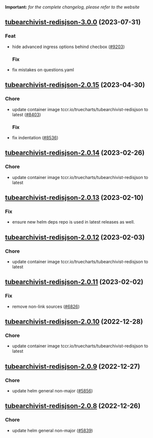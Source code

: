**Important:**
*for the complete changelog, please refer to the website*












## [tubearchivist-redisjson-3.0.0](https://github.com/truecharts/charts/compare/tubearchivist-redisjson-2.0.15...tubearchivist-redisjson-3.0.0) (2023-07-31)

### Feat

- hide advanced ingress options behind checbox ([#9203](https://github.com/truecharts/charts/issues/9203))
  
  ### Fix

- fix mistakes on questions.yaml
  
  


## [tubearchivist-redisjson-2.0.15](https://github.com/truecharts/charts/compare/tubearchivist-redisjson-2.0.14...tubearchivist-redisjson-2.0.15) (2023-04-30)

### Chore

- update container image tccr.io/truecharts/tubearchivist-redisjson to latest ([#8403](https://github.com/truecharts/charts/issues/8403))
  
  ### Fix

- fix indentation ([#8536](https://github.com/truecharts/charts/issues/8536))
  
  


## [tubearchivist-redisjson-2.0.14](https://github.com/truecharts/charts/compare/tubearchivist-redisjson-2.0.13...tubearchivist-redisjson-2.0.14) (2023-02-26)

### Chore

- update container image tccr.io/truecharts/tubearchivist-redisjson to latest
  
  


## [tubearchivist-redisjson-2.0.13](https://github.com/truecharts/charts/compare/tubearchivist-redisjson-2.0.12...tubearchivist-redisjson-2.0.13) (2023-02-10)

### Fix

- ensure new helm deps repo is used in latest releases as well.
  
  


## [tubearchivist-redisjson-2.0.12](https://github.com/truecharts/charts/compare/tubearchivist-redisjson-2.0.11...tubearchivist-redisjson-2.0.12) (2023-02-03)

### Chore

- update container image tccr.io/truecharts/tubearchivist-redisjson to latest
  
  


## [tubearchivist-redisjson-2.0.11](https://github.com/truecharts/charts/compare/tubearchivist-redisjson-2.0.10...tubearchivist-redisjson-2.0.11) (2023-02-02)

### Fix

- remove non-link sources ([#6826](https://github.com/truecharts/charts/issues/6826))
  
  


## [tubearchivist-redisjson-2.0.10](https://github.com/truecharts/charts/compare/tubearchivist-redisjson-2.0.9...tubearchivist-redisjson-2.0.10) (2022-12-28)

### Chore

- update container image tccr.io/truecharts/tubearchivist-redisjson to latest
  
  


## [tubearchivist-redisjson-2.0.9](https://github.com/truecharts/charts/compare/tubearchivist-redisjson-2.0.8...tubearchivist-redisjson-2.0.9) (2022-12-27)

### Chore

- update helm general non-major ([#5856](https://github.com/truecharts/charts/issues/5856))
  
  


## [tubearchivist-redisjson-2.0.8](https://github.com/truecharts/charts/compare/tubearchivist-redisjson-2.0.7...tubearchivist-redisjson-2.0.8) (2022-12-26)

### Chore

- update helm general non-major ([#5839](https://github.com/truecharts/charts/issues/5839))
